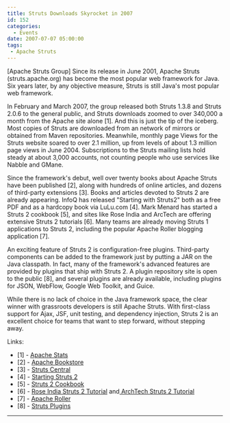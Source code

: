 ```yaml
---
title: Struts Downloads Skyrocket in 2007
id: 152
categories:
  - Events
date: 2007-07-07 05:00:00
tags:
 - Apache Struts
---
```


[Apache Struts Group] Since its release in June 2001, Apache Struts (struts.apache.org) has become the most popular web framework for Java. Six years later, by any objective measure, Struts is still Java's most popular web framework.

In February and March 2007, the group released both Struts 1.3.8 and Struts 2.0.6 to the general public, and Struts downloads zoomed to over 340,000 a month from the Apache site alone [1]. And this is just the tip of the iceberg. Most copies of Struts are downloaded from an network of mirrors or obtained from Maven repositories. Meanwhile, monthly page Views for the Struts website soared to over 2.1 million, up from levels of about 1.3 million page views in June 2004\. Subscriptions to the Struts mailing lists hold steady at about 3,000 accounts, not counting people who use services like Nabble and GMane.

Since the framework's debut, well over twenty books about Apache Struts have been published [2], along with hundreds of online articles, and dozens of third-party extensions [3]. Books and articles devoted to Struts 2 are already appearing. InfoQ has released "Starting with Struts2" both as a free PDF and as a hardcopy book via LuLu.com [4]. Mark Menard has started a Struts 2 cookbook [5], and sites like Rose India and ArcTech are offering extensive Struts 2 tutorials [6]. Many teams are already moving Struts 1 applications to Struts 2, including the popular Apache Roller blogging application [7].

An exciting feature of Struts 2 is configuration-free plugins. Third-party components can be added to the framework just by putting a JAR on the Java classpath. In fact, many of the framework's advanced features are provided by plugins that ship with Struts 2\. A plugin repository site is open to the public [8], and several plugins are already available, including plugins for JSON, WebFlow, Google Web Toolkit, and Guice.

While there is no lack of choice in the Java framework space, the clear winner with grassroots developers is still Apache Struts. With first-class support for Ajax, JSF, unit testing, and dependency injection, Struts 2 is an excellent choice for teams that want to step forward, without stepping away.

Links:

*   [1] - [Apache Stats](http://people.apache.org/%7Evgritsenko/stats/projects/struts#Downloads-N1008F)
*   [2] - [Apache Bookstore](http://opensource.atlassian.com/confluence/oss/display/BOOKS/Books+about+Struts)
*   [3] - [Struts Central](http://husted.com/central/)
*   [4] - [Starting Struts 2](http://www.lulu.com/content/813300)
*   [5] - [Struts 2 Cookbook](http://www.vitarara.org/cms/struts2cookbook)
*   [6] - [Rose India Struts 2 Tutorial](http://www.roseindia.net/struts/struts2/index.shtml) and[ ArchTech Struts 2 Tutorial](https://www.arctechsoftware.com/tutorial/tutorial.do?subcatId=4)
*   [7] - [Apache Roller](http://cwiki.apache.org/confluence/display/ROLLER/What%27s+New+in+Roller+4.0)
*   [8] - [Struts Plugins](http://cwiki.apache.org/S2PLUGINS/home.html)

* * *